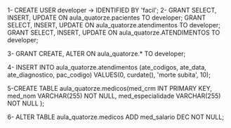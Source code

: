 1-
 CREATE USER developer 
    -> IDENTIFIED BY 'facil';
2- 
GRANT SELECT, INSERT, UPDATE ON aula_quatorze.pacientes TO developer;
GRANT SELECT, INSERT, UPDATE ON aula_quatorze.atendimentos TO developer;
GRANT SELECT, INSERT, UPDATE ON aula_quatorze.ATENDIMENTOS TO developer;

3- 
GRANT CREATE, ALTER ON aula_quatorze.* TO developer;

4-
INSERT INTO aula_quatorze.atendimentos
(ate_codigos, ate_data, ate_diagnostico, pac_codigo)
VALUES(0, curdate(), 'morte subita', 10);

5-CREATE TABLE aula_quatorze.medicos(med_crm INT PRIMARY KEY, med_nom VARCHAR(255) NOT NULL, med_especialidade VARCHAR(255) NOT NULL );

6- ALTER TABLE aula_quatorze.medicos ADD med_salario DEC NOT NULL;

